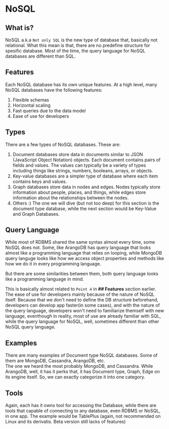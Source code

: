 # NoSQL

## What is?
NoSQL a.k.a `Not only SQL` is the new type of database that, basically not relational. What this mean is that, there are no predefine structure for spesific database. Most of the time, the query language for NoSQL databases are different than SQL. 

## Features
Each NoSQL database has its own unique features. At a high level, many NoSQL databases have the following features:
1. Flexible schemas
2. Horizontal scaling
3. Fast queries due to the data model
4. Ease of use for developers

## Types
There are a few types of NoSQL databases. These are:
1. Document databases store data in documents similar to JSON (JavaScript Object Notation) objects. Each document contains pairs of fields and values. The values can typically be a variety of types including things like strings, numbers, booleans, arrays, or objects.
2. Key-value databases are a simpler type of database where each item contains keys and values.
3. Graph databases store data in nodes and edges. Nodes typically store information about people, places, and things, while edges store information about the relationships between the nodes.
4. Others :)
The one we will dive (but not too deep) for this section is the document type database, while the next section would be Key-Value and Graph Databases.

## Query Language
While most of RDBMS shared the same syntax almost every time, some NoSQL does not. Some, like ArangoDB has query language that looks almost like a programming language that relies on looping, while MongoDB query languge looks like how we access object properties and methods like how we do it in every programming language.

But there are some similarities between them, both query language looks like a programming language in mind.

This is basically almost related to `Point 4` in **## Features** section earlier. The ease of use for developers mainly because of the nature of NoSQL itself. Because that we don't need to define the DB structure beforehand, developers can develop app faster(in some cases), and with the nature of the query language, developers won't need to familiarize themself with new language, eventhough in reality, most of use are already familiar with SQL, while the query language for NoSQL, well, sometimes different than other NoSQL query language.

## Examples
There are many examples of Document type NoSQL databases. Some of them are MongoDB, Cassandra, ArangoDB, etc. <br>
The one we heard the most probably MongoDB, and Cassandra. While ArangoDB, well, it has it perks that, it has Document type, Graph, Edge on its engine itself. So, we can exactly categorize it into one category.

## Tools
Again, each has it owns tool for accessing the Database, while there are tools that capable of connecting to any database, even RDBMS or NoSQL, in one app. The example would be TablePlus (again, not recommended on Linux and its derivatis. Beta version still lacks of features)